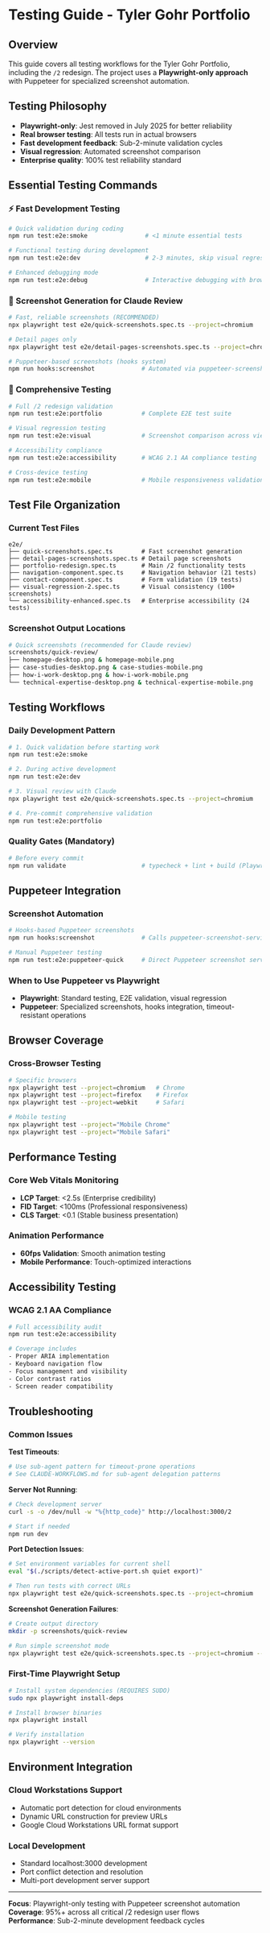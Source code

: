 # Testing Guide - Tyler Gohr Portfolio

## Overview

This guide covers all testing workflows for the Tyler Gohr Portfolio, including the `/2` redesign. The project uses a **Playwright-only approach** with Puppeteer for specialized screenshot automation.

## Testing Philosophy

- **Playwright-only**: Jest removed in July 2025 for better reliability
- **Real browser testing**: All tests run in actual browsers
- **Fast development feedback**: Sub-2-minute validation cycles
- **Visual regression**: Automated screenshot comparison
- **Enterprise quality**: 100% test reliability standard

## Essential Testing Commands

### **⚡ Fast Development Testing**
```bash
# Quick validation during coding
npm run test:e2e:smoke                # <1 minute essential tests

# Functional testing during development  
npm run test:e2e:dev                  # 2-3 minutes, skip visual regression

# Enhanced debugging mode
npm run test:e2e:debug                # Interactive debugging with browser
```

### **📸 Screenshot Generation for Claude Review**
```bash
# Fast, reliable screenshots (RECOMMENDED)
npx playwright test e2e/quick-screenshots.spec.ts --project=chromium

# Detail pages only
npx playwright test e2e/detail-pages-screenshots.spec.ts --project=chromium

# Puppeteer-based screenshots (hooks system)
npm run hooks:screenshot             # Automated via puppeteer-screenshot-service.sh
```

### **🔧 Comprehensive Testing**
```bash
# Full /2 redesign validation
npm run test:e2e:portfolio           # Complete E2E test suite

# Visual regression testing
npm run test:e2e:visual              # Screenshot comparison across viewports

# Accessibility compliance
npm run test:e2e:accessibility       # WCAG 2.1 AA compliance testing

# Cross-device testing
npm run test:e2e:mobile              # Mobile responsiveness validation
```

## Test File Organization

### **Current Test Files**
```
e2e/
├── quick-screenshots.spec.ts        # Fast screenshot generation
├── detail-pages-screenshots.spec.ts # Detail page screenshots
├── portfolio-redesign.spec.ts       # Main /2 functionality tests
├── navigation-component.spec.ts     # Navigation behavior (21 tests)
├── contact-component.spec.ts        # Form validation (19 tests)
├── visual-regression-2.spec.ts      # Visual consistency (100+ screenshots)
└── accessibility-enhanced.spec.ts   # Enterprise accessibility (24 tests)
```

### **Screenshot Output Locations**
```bash
# Quick screenshots (recommended for Claude review)
screenshots/quick-review/
├── homepage-desktop.png & homepage-mobile.png
├── case-studies-desktop.png & case-studies-mobile.png  
├── how-i-work-desktop.png & how-i-work-mobile.png
└── technical-expertise-desktop.png & technical-expertise-mobile.png
```

## Testing Workflows

### **Daily Development Pattern**
```bash
# 1. Quick validation before starting work
npm run test:e2e:smoke

# 2. During active development  
npm run test:e2e:dev

# 3. Visual review with Claude
npx playwright test e2e/quick-screenshots.spec.ts --project=chromium

# 4. Pre-commit comprehensive validation
npm run test:e2e:portfolio
```

### **Quality Gates (Mandatory)**
```bash
# Before every commit
npm run validate                     # typecheck + lint + build (Playwright-only)
```

## Puppeteer Integration

### **Screenshot Automation**
```bash
# Hooks-based Puppeteer screenshots
npm run hooks:screenshot             # Calls puppeteer-screenshot-service.sh

# Manual Puppeteer testing
npm run test:e2e:puppeteer-quick     # Direct Puppeteer screenshot service
```

### **When to Use Puppeteer vs Playwright**
- **Playwright**: Standard testing, E2E validation, visual regression
- **Puppeteer**: Specialized screenshots, hooks integration, timeout-resistant operations

## Browser Coverage

### **Cross-Browser Testing**
```bash
# Specific browsers
npx playwright test --project=chromium   # Chrome
npx playwright test --project=firefox    # Firefox  
npx playwright test --project=webkit     # Safari

# Mobile testing
npx playwright test --project="Mobile Chrome"
npx playwright test --project="Mobile Safari"
```

## Performance Testing

### **Core Web Vitals Monitoring**
- **LCP Target**: <2.5s (Enterprise credibility)
- **FID Target**: <100ms (Professional responsiveness)  
- **CLS Target**: <0.1 (Stable business presentation)

### **Animation Performance**
- **60fps Validation**: Smooth animation testing
- **Mobile Performance**: Touch-optimized interactions

## Accessibility Testing

### **WCAG 2.1 AA Compliance**
```bash
# Full accessibility audit
npm run test:e2e:accessibility

# Coverage includes
- Proper ARIA implementation
- Keyboard navigation flow
- Focus management and visibility
- Color contrast ratios
- Screen reader compatibility
```

## Troubleshooting

### **Common Issues**

**Test Timeouts**:
```bash
# Use sub-agent pattern for timeout-prone operations
# See CLAUDE-WORKFLOWS.md for sub-agent delegation patterns
```

**Server Not Running**:
```bash
# Check development server
curl -s -o /dev/null -w "%{http_code}" http://localhost:3000/2

# Start if needed
npm run dev
```

**Port Detection Issues**:
```bash
# Set environment variables for current shell
eval "$(./scripts/detect-active-port.sh quiet export)"

# Then run tests with correct URLs
npx playwright test e2e/quick-screenshots.spec.ts --project=chromium
```

**Screenshot Generation Failures**:
```bash
# Create output directory
mkdir -p screenshots/quick-review

# Run simple screenshot mode
npx playwright test e2e/quick-screenshots.spec.ts --project=chromium --grep "homepage only"
```

### **First-Time Playwright Setup**
```bash
# Install system dependencies (REQUIRES SUDO)
sudo npx playwright install-deps

# Install browser binaries
npx playwright install

# Verify installation
npx playwright --version
```

## Environment Integration

### **Cloud Workstations Support**
- Automatic port detection for cloud environments
- Dynamic URL construction for preview URLs
- Google Cloud Workstations URL format support

### **Local Development**
- Standard localhost:3000 development
- Port conflict detection and resolution
- Multi-port development server support

---

**Focus**: Playwright-only testing with Puppeteer screenshot automation  
**Coverage**: 95%+ across all critical /2 redesign user flows  
**Performance**: Sub-2-minute development feedback cycles